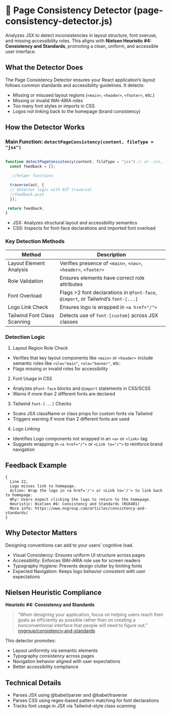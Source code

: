 # 📐 Page Consistency Detector (page-consistency-detector.js)

Analyzes JSX to detect inconsistencies in layout structure, font overuse, and missing accessibility roles. This aligns with **Nielsen Heuristic #4: Consistency and Standards**, promoting a clean, uniform, and accessible user interface.

## What the Detector Does
The Page Consistency Detector ensures your React application’s layout follows common standards and accessibility guidelines. It detects:
- Missing or misused layout regions (`<main>`, `<header>`, `<footer>`, etc.)
- Missing or invalid WAI-ARIA roles
- Too many font styles or imports in CSS
- Logos not linking back to the homepage (brand consistency)

## How the Detector Works

### Main Function: `detectPageConsistency(content, fileType = "jsx")`
```javascript

function detectPageConsistency(content, fileType = "jsx") // or .css, .scss {
  const feedback = [];

   //helper functions

  traverse(ast, {
  // detector logic with AST traversal 
  //feedback.push
  });

 return feedback;
}
```
- JSX: Analyzes structural layout and accessibility semantics
- CSS: Inspects for font-face declarations and imported font overload

### Key Detection Methods
| Method | Description |
|--------|-------------|
| Layout Element Analysis | Verifies presence of `<main>`, `<nav>`, `<header>`, `<footer>` |
| Role Validation | Ensures elements have correct role attributes |
| Font Overload | Flags >2 font declarations in `@font-face`, `@import`, or Tailwind’s `font-[...]` |
| Logo Link Check | Ensures logo is wrapped in `<a href="/">` |
| Tailwind Font Class Scanning | Detects use of `font-[custom]` across JSX classes |

### Detection Logic
1. Layout Region Role Check
- Verifies that key layout components like `<main>` or `<header>` include semantic roles like `role="main"`, `role="banner"`, etc.
- Flags missing or invalid roles for accessibility
2. Font Usage in CSS
- Analyzes `@font-face` blocks and `@import` statements in CSS/SCSS
- Warns if more than 2 different fonts are declared
3. Tailwind `font-[...]` Checks
- Scans JSX className or class props for custom fonts via Tailwind
- Triggers warning if more than 2 different fonts are used
4. Logo Linking
- Identifies Logo components not wrapped in an `<a>` or `<link>` tag
- Suggests wrapping in `<a href="/">` or `<Link to="/">` to reinforce brand navigation

## Feedback Example
```
{
  Line 22, 
  Logo misses link to homepage.
  Action: Wrap the logo in <a href='/'> or <Link to='/'> to link back to homepage.
  Why: Users expect clicking the logo to return to the homepage.
  Heuristic: Nielsen #4: Consistency and Standards (RUX401)
  More info: https://www.nngroup.com/articles/consistency-and-standards/
}
```

## Why Detector Matters
Designing conventions can add to your users’ cognitive load.

- Visual Consistency: Ensures uniform UI structure across pages
- Accessibility: Enforces WAI-ARIA role use for screen readers
- Typography Hygiene: Prevents design clutter by limiting fonts
- Expected Navigation: Keeps logo behavior consistent with user expectations

## Nielsen Heuristic Compliance

**Heuristic #4: Consistency and Standards**
> "When designing your application, focus on helping users reach their goals as efficiently as possible rather than on creating a nonconventional interface that people will need to figure out." [nngroup/consistency-and-standards](https://www.nngroup.com/articles/consistency-and-standards/)

This detector promotes:
- Layout uniformity via semantic elements
- Typography consistency across pages
- Navigation behavior aligned with user expectations
- Better accessibility compliance

## Technical Details
- Parses JSX using @babel/parser and @babel/traverse
- Parses CSS using regex-based pattern matching for font declarations
- Tracks font usage in JSX via Tailwind-style class scanning
